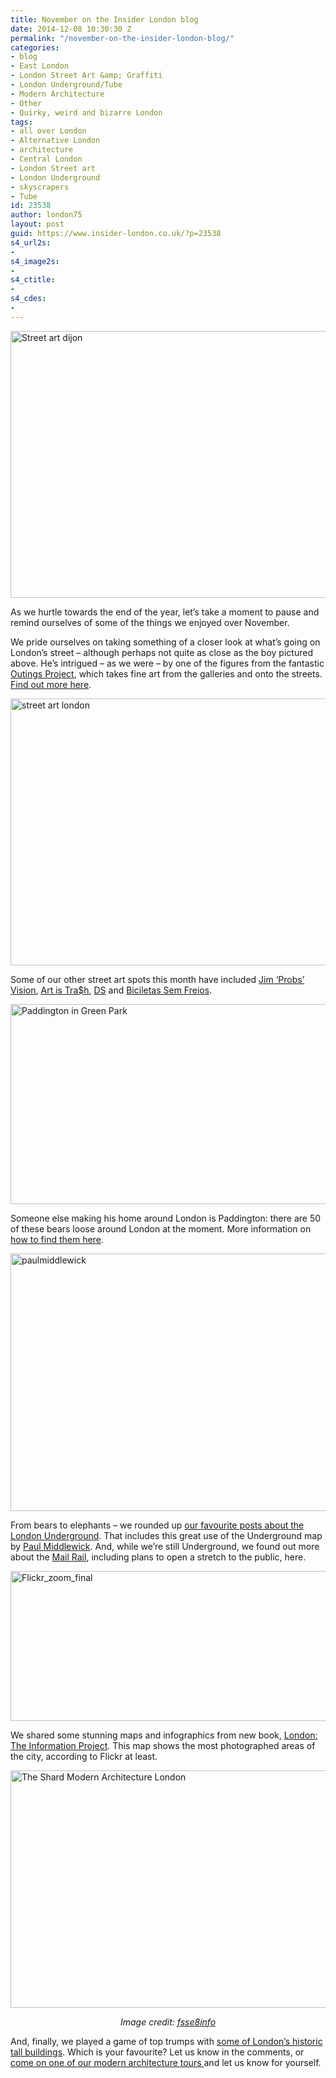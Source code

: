 ```yaml
---
title: November on the Insider London blog
date: 2014-12-08 10:30:30 Z
permalink: "/november-on-the-insider-london-blog/"
categories:
- blog
- East London
- London Street Art &amp; Graffiti
- London Underground/Tube
- Modern Architecture
- Other
- Quirky, weird and bizarre London
tags:
- all over London
- Alternative London
- architecture
- Central London
- London Street art
- London Underground
- skyscrapers
- Tube
id: 23538
author: london75
layout: post
guid: https://www.insider-london.co.uk/?p=23538
s4_url2s:
- 
s4_image2s:
- 
s4_ctitle:
- 
s4_cdes:
- 
---
```


<img class="aligncenter wp-image-23234 size-full" src="/wp-content/uploads/2014/11/Outings-Project-Dijon_mini.jpg" alt="Street art dijon" width="569" height="427" />

As we hurtle towards the end of the year, let&#8217;s take a moment to pause and remind ourselves of some of the things we enjoyed over November.

We pride ourselves on taking something of a closer look at what&#8217;s going on London&#8217;s street &#8211; although perhaps not quite as close as the boy pictured above. He&#8217;s intrigued &#8211; as we were &#8211; by one of the figures from the fantastic <a href="/fine-art-as-street-art-the-outings-project/" target="_blank">Outings Project</a>, which takes fine art from the galleries and onto the streets. <a href="/fine-art-as-street-art-the-outings-project/" target="_blank">Find out more here</a>.

<img class="aligncenter wp-image-23475 size-full" src="/wp-content/uploads/2014/11/22a_mini.jpg" alt="street art london" width="569" height="427" />

Some of our other street art spots this month have included <a href="/street-art-pictures-of-the-week-jim-probs-vision-and-the-end-of-the-line-collective/" target="_blank">Jim &#8216;Probs&#8217; Vision</a>, <a href="/art-is-trash-london-street-art/" target="_blank">Art is Tra$h</a>, <a href="/street-art-picture-of-the-week-cupids-hit-squad-whitecross-street-london-ec1/" target="_blank">DS</a> and <a href="/street-art-pictures-of-the-week-bicicletas-sem-freios-and-cranio/" target="_blank">Biciletas Sem Freios</a>.

<img class="aligncenter wp-image-23484 size-full" src="/wp-content/uploads/2014/11/A44O0966-3673865891-O.jpg" alt="Paddington in Green Park" width="569" height="320" />

Someone else making his home around London is Paddington: there are 50 of these bears loose around London at the moment. More information on <a href="/the-paddington-trail/" target="_blank">how to find them here</a>.

<img class="aligncenter wp-image-7670 size-full" src="/wp-content/uploads/2013/09/paulmiddlewick.png" alt="paulmiddlewick" width="569" height="412" />

From bears to elephants &#8211; we rounded up <a href="/insider-londons-best-of-the-london-underground-and-tube/" target="_blank">our favourite posts about the London Underground</a>. That includes this great use of the Underground map by <a href="/insider-londons-best-of-the-london-underground-and-tube/" target="_blank">Paul Middlewick</a>. And, while we&#8217;re still Underground, we found out more about the <a href="/mail-rail-letters-on-the-underground/" target="_blank">Mail Rail</a>, including plans to open a stretch to the public, here.

<img class="aligncenter wp-image-23274" src="/wp-content/uploads/2014/11/Photogenic-Features-p208-209-copy_mini.jpg" alt="Flickr_zoom_final" width="569" height="240" />

We shared some stunning maps and infographics from new book, <a href="/london-the-information-project-infographics-that-will-change-the-way-you-view-the-city/" target="_blank">London: The Information Project</a>. This map shows the most photographed areas of the city, according to Flickr at least.

<img class="aligncenter wp-image-23325 size-full" src="/wp-content/uploads/2014/11/The-Shard-Modern-Architecture-London.jpg" alt="The Shard Modern Architecture London" width="569" height="380" />

<p style="text-align: center;">
  <em>Image credit: <a href="http://www.flickr.com/photos/fsse-info/9551455042" target="_blank">fsse8info</a></em>
</p>

And, finally, we played a game of top trumps with <a href="/the-towers-of-london/" target="_blank">some of London&#8217;s historic tall buildings</a>. Which is your favourite? Let us know in the comments, or <a href="https://www.insider-london.co.uk/tours/modern-architecture-tour/" target="_blank">come on one of our modern architecture tours </a>and let us know for yourself.